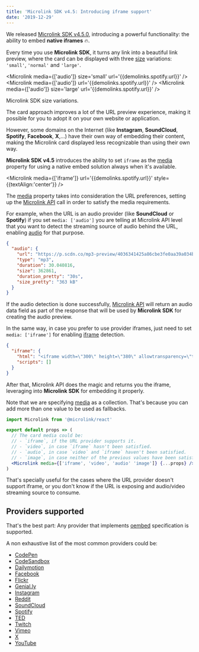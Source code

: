```yaml
---
title: 'Microlink SDK v4.5: Introducing iframe support'
date: '2019-12-29'
---
```


We released [Microlink SDK v4.5.0](https://github.com/microlinkhq/sdk/releases/tag/v4.5.0), introducing a powerful functionality: the ability to embed **native iframes** 🔥.

Every time you use **Microlink SDK**, it turns any link into a beautiful link preview, where the card can be displayed with three [size](/docs/sdk/parameters/size/) variations: `'small'`, `'normal'` and `'large'`.

<Microlink media={['audio']} size='small' url='{{demolinks.spotify.url}}' />
<Microlink media={['audio']} url='{{demolinks.spotify.url}}' />
<Microlink media={['audio']} size='large' url='{{demolinks.spotify.url}}' />

<Figcaption>
Microlink SDK <Link href='/docs/sdk/parameters/size/'>size</Link> variations.
</Figcaption>

The card approach improves a lot of the URL preview experience, making it possible for you to adopt it on your own website or application.

However, some domains on the Internet (like **Instagram**, **SoundCloud**, **Spotify**, **Facebook**, **X**,…) have their own way of embedding their content, making the Microlink card displayed less recognizable than using their own way.

**Microlink SDK v4.5** introduces the ability to set `iframe` as the [media](/docs/sdk/parameters/media/) property for using a native embed solution always when it's available.

<Microlink media={['iframe']} url='{{demolinks.spotify.url}}' style={{textAlign:'center'}} />

The [media](/docs/sdk/parameters/media/) property takes into consideration the URL preferences, setting up the [Microlink API](/docs/api/getting-started/overview) call in order to satisfy the media requirements.

For example, when the URL is an audio provider (like **SoundCloud** or **Spotify**) if you set `media: ['audio']` you are telling at Microlink API level that you want to detect the streaming source of audio behind the URL, enabling [audio](/docs/api/parameters/audio) for that purpose.

```json
{
  "audio": {
    "url": "https://p.scdn.co/mp3-preview/4036341425a86cbe3fe0aa39a034ba7b6c5e4432?cid=6313d40896f64a2ead4f67035049a647",
    "type": "mp3",
    "duration": 30.040816,
    "size": 362861,
    "duration_pretty": "30s",
    "size_pretty": "363 kB"
  }
}
```

If the audio detection is done successfully, [Microlink API](/docs/api/getting-started/overview) will return an audio data field as part of the response that will be used by **Microlink SDK** for creating the audio preview.

In the same way, in case you prefer to use provider iframes, just need to set `media: ['iframe']` for enabling [iframe](/docs/api/parameters/iframe) detection.

```json
{
  "iframe": {
    "html": "<iframe width=\"300\" height=\"380\" allowtransparency=\"true\" frameborder=\"0\" allow=\"encrypted-media\" title=\"Spotify Embed: Space Spine\" src=\"https://open.spotify.com/embed/album/49ax7HUaKuueaVtZBkEZD4?highlight=spotify:track:1W2919zs8SBCLTrOB1ftQT\"></iframe>",
    "scripts": []
  }
}
```

After that, Microlink API does the magic and returns you the iframe, leveraging into **Microlink SDK** for embedding it properly.

Note that we are specifying [media](/docs/sdk/parameters/media/) as a collection. That's because you can add more than one value to be used as fallbacks.

```jsx
import Microlink from '@microlink/react'

export default props => (
  // The card media could be:
  // - `iframe`, if the URL provider supports it.
  // - `video`, in case `iframe` hasn't been satisfied.
  // - `audio`, in case `video` and `iframe` haven't been satisfied.
  // - `image`, in case neither of the previous values have been satisfied.
  <Microlink media={['iframe', 'video', 'audio' 'image']} {...props} />
)
```

That's specially useful for the cases where the URL provider doesn't support iframe, or you don't know if the URL is exposing and audio/video streaming source to consume.

## Providers supported

That's the best part: Any provider that implements [oembed](https://oembed.com/) specification is supported.

A non exhaustive list of the most common providers could be:

- [CodePen](/meta?url=https%3A%2F%2Fcodepen.io%2Fhbagency%2Fpen%2FeKyObz)
- [CodeSandbox](/meta?url=https%3A%2F%2Fcodesandbox.io%2Fs%2Fgracious-blackburn-n5w839zm4m)
- [Dailymotion](/meta?url=https%3A%2F%2Fwww.dailymotion.com%2Fvideo%2Fx7ntzjb%3Fplaylist%3Dx5v2j4)
- [Facebook](/meta?url=https%3A%2F%2Fwww.facebook.com%2Fwatch%2F%3Fv%3D10156364216738951)
- [Flickr](/meta?url=https%3A%2F%2Fwww.flickr.com%2Fphotos%2F68166820%40N08%2F46358385844%2F)
- [Genial.ly](/meta?url=https%3A%2F%2Fview.genial.ly%2F5dc53cfa759d2a0f4c7db5f4)
- [Instagram](/meta?url=https%3A%2F%2Finstagram.com%2Fp%2FBeV6tOhFUor)
- [Reddit](/meta?url=https%3A%2F%2Fwww.reddit.com%2Fr%2Fcablefail%2Fcomments%2F68e3uk%2Fholy_bjeezus_ted_talks_av_aftermath%2F)
- [SoundCloud](/meta?url=https%3A%2F%2Fsoundcloud.com%2Fbeautybrainsp%2Fbeauty-brain-swag-bandicoot)
- [Spotify](/meta?url=https%3A%2F%2Fopen.spotify.com%2Ftrack%2F1W2919zs8SBCLTrOB1ftQT)
- [TED](/meta?url=https%3A%2F%2Fwww.ted.com%2Ftalks%2Fmonique_w_morris_why_black_girls_are_targeted_for_punishment_at_school_and_how_to_change_that%3Futm_campaign%3Dtedspread%26utm_medium%3Dreferral%26utm_source%3Dtedcomshare)
- [Twitch](/meta?url=https%3A%2F%2Fwww.twitch.tv%2Fshroud%2Fclip%2FAuspiciousTubularBunnyFUNgineer)
- [Vimeo](/meta?url=https%3A%2F%2Fvimeo.com%2F186386161)
- [X](/meta?url=https%3A%2F%2Fx.com%2Ffuturism%2Fstatus%2F882987478541533189)
- [YouTube](/meta?url=https%3A%2F%2Fyoutube.com%2Fwatch%3Fv%3D9P6rdqiybaw)
